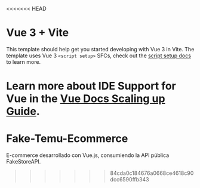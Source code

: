 <<<<<<< HEAD
# Vue 3 + Vite

This template should help get you started developing with Vue 3 in Vite. The template uses Vue 3 `<script setup>` SFCs, check out the [script setup docs](https://v3.vuejs.org/api/sfc-script-setup.html#sfc-script-setup) to learn more.

Learn more about IDE Support for Vue in the [Vue Docs Scaling up Guide](https://vuejs.org/guide/scaling-up/tooling.html#ide-support).
=======
# Fake-Temu-Ecommerce
E-commerce desarrollado con Vue.js, consumiendo la API pública FakeStoreAPI.
>>>>>>> 84cda0c184676a0668ce4618c90dcc6590ffb343
